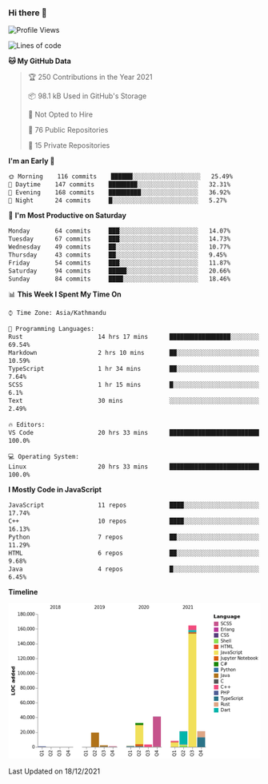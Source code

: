 ### Hi there 👋


<!--START_SECTION:waka-->
![Profile Views](http://img.shields.io/badge/Profile%20Views-0-blue)

![Lines of code](https://img.shields.io/badge/From%20Hello%20World%20I%27ve%20Written-319%20Thousand%20lines%20of%20code-blue)

**🐱 My GitHub Data** 

> 🏆 250 Contributions in the Year 2021
 > 
> 📦 98.1 kB Used in GitHub's Storage 
 > 
> 🚫 Not Opted to Hire
 > 
> 📜 76 Public Repositories 
 > 
> 🔑 15 Private Repositories  
 > 
**I'm an Early 🐤** 

```text
🌞 Morning    116 commits    ██████░░░░░░░░░░░░░░░░░░░   25.49% 
🌆 Daytime    147 commits    ████████░░░░░░░░░░░░░░░░░   32.31% 
🌃 Evening    168 commits    █████████░░░░░░░░░░░░░░░░   36.92% 
🌙 Night      24 commits     █░░░░░░░░░░░░░░░░░░░░░░░░   5.27%

```
📅 **I'm Most Productive on Saturday** 

```text
Monday       64 commits     ███░░░░░░░░░░░░░░░░░░░░░░   14.07% 
Tuesday      67 commits     ███░░░░░░░░░░░░░░░░░░░░░░   14.73% 
Wednesday    49 commits     ██░░░░░░░░░░░░░░░░░░░░░░░   10.77% 
Thursday     43 commits     ██░░░░░░░░░░░░░░░░░░░░░░░   9.45% 
Friday       54 commits     ███░░░░░░░░░░░░░░░░░░░░░░   11.87% 
Saturday     94 commits     █████░░░░░░░░░░░░░░░░░░░░   20.66% 
Sunday       84 commits     ████░░░░░░░░░░░░░░░░░░░░░   18.46%

```


📊 **This Week I Spent My Time On** 

```text
⌚︎ Time Zone: Asia/Kathmandu

💬 Programming Languages: 
Rust                     14 hrs 17 mins      █████████████████░░░░░░░░   69.54% 
Markdown                 2 hrs 10 mins       ██░░░░░░░░░░░░░░░░░░░░░░░   10.59% 
TypeScript               1 hr 34 mins        ██░░░░░░░░░░░░░░░░░░░░░░░   7.64% 
SCSS                     1 hr 15 mins        █░░░░░░░░░░░░░░░░░░░░░░░░   6.1% 
Text                     30 mins             ░░░░░░░░░░░░░░░░░░░░░░░░░   2.49%

🔥 Editors: 
VS Code                  20 hrs 33 mins      █████████████████████████   100.0%

💻 Operating System: 
Linux                    20 hrs 33 mins      █████████████████████████   100.0%

```

**I Mostly Code in JavaScript** 

```text
JavaScript               11 repos            ████░░░░░░░░░░░░░░░░░░░░░   17.74% 
C++                      10 repos            ████░░░░░░░░░░░░░░░░░░░░░   16.13% 
Python                   7 repos             ██░░░░░░░░░░░░░░░░░░░░░░░   11.29% 
HTML                     6 repos             ██░░░░░░░░░░░░░░░░░░░░░░░   9.68% 
Java                     4 repos             █░░░░░░░░░░░░░░░░░░░░░░░░   6.45%

```


**Timeline**

![Chart not found](https://raw.githubusercontent.com/voidash/voidash/main/charts/bar_graph.png) 


 Last Updated on 18/12/2021
<!--END_SECTION:waka-->


<!--
**voidash/voidash** is a ✨ _special_ ✨ repository because its `README.md` (this file) appears on your GitHub profile.

Here are some ideas to get you started:

- 🔭 I’m currently working on ...
- 🌱 I’m currently learning ...
- 👯 I’m looking to collaborate on ...
- 🤔 I’m looking for help with ...
- 💬 Ask me about ...
- 📫 How to reach me: ...
- 😄 Pronouns: ...
- ⚡ Fun fact: ...
-->
